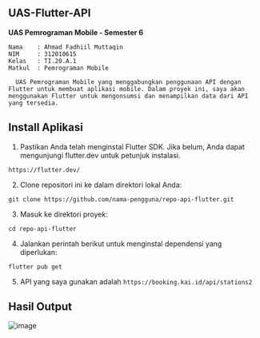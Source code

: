 ## UAS-Flutter-API
**UAS Pemrograman Mobile - Semester 6**
```
Nama    : Ahmad Fadhiil Muttaqin
NIM     : 312010615
Kelas   : TI.20.A.1
Matkul  : Pemrograman Mobile
```

```  UAS Pemrograman Mobile yang menggabungkan penggunaan API dengan Flutter untuk membuat aplikasi mobile. Dalam proyek ini, saya akan menggunakan Flutter untuk mengonsumsi dan menampilkan data dari API yang tersedia.```

## Install Aplikasi

1. Pastikan Anda telah menginstal Flutter SDK. Jika belum, Anda dapat mengunjungi flutter.dev untuk petunjuk instalasi.
```shell
https://flutter.dev/
```
2. Clone repositori ini ke dalam direktori lokal Anda:
```shell
git clone https://github.com/nama-pengguna/repo-api-flutter.git
```
3. Masuk ke direktori proyek:
```shell
cd repo-api-flutter
```
4. Jalankan perintah berikut untuk menginstal dependensi yang diperlukan:
```shell
flutter pub get
```
5. API yang saya gunakan adalah ```https://booking.kai.id/api/stations2```


## Hasil Output

![image](https://github.com/MrAding/UAS-Flutter-API/assets/46867774/c75ffbb3-a05f-4b5a-9ca8-1746c7e1905a)
